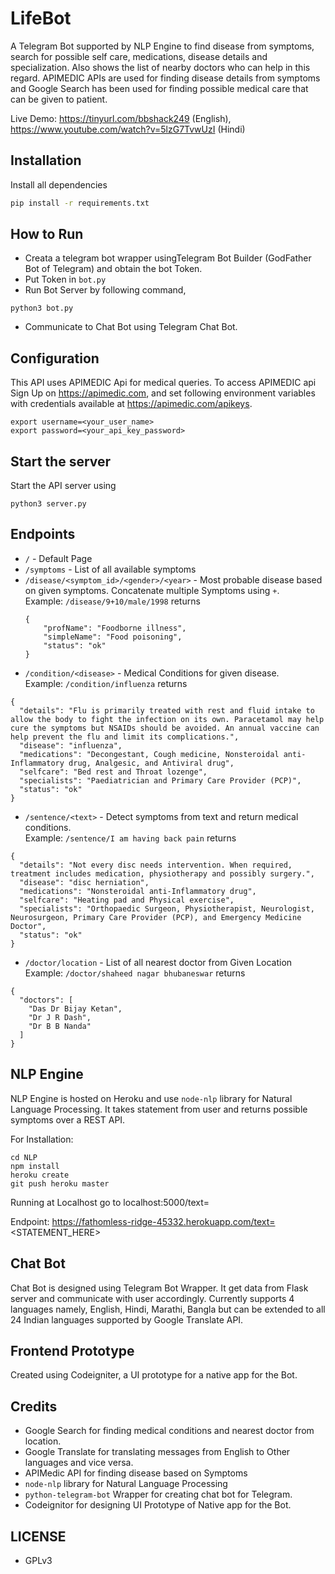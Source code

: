 # LifeBot

A Telegram Bot supported by NLP Engine to find disease from symptoms, search for possible self care, medications, disease details and specialization. Also shows the list of nearby doctors who can help in this regard. APIMEDIC APIs are used for finding disease details from symptoms and Google Search has been used for finding possible medical care that can be given to patient.

Live Demo: https://tinyurl.com/bbshack249 (English), https://www.youtube.com/watch?v=5lzG7TvwUzI (Hindi) 


## Installation
Install all dependencies
```bash
pip install -r requirements.txt
```

## How to Run
- Creata a telegram bot wrapper usingTelegram Bot Builder (GodFather Bot of Telegram) and obtain the bot Token.
- Put Token in `bot.py`
- Run Bot Server by following command,
```
python3 bot.py
```
- Communicate to Chat Bot using Telegram Chat Bot.

## Configuration
This API uses APIMEDIC Api for medical queries. To access APIMEDIC api Sign Up on <https://apimedic.com>, and set following environment variables with credentials available at <https://apimedic.com/apikeys>.

```
export username=<your_user_name>
export password=<your_api_key_password>
```

## Start the server
Start the API server using
```
python3 server.py
```

## Endpoints
- `/` - Default Page
- `/symptoms` - List of all available symptoms
- `/disease/<symptom_id>/<gender>/<year>` - Most probable disease based on given symptoms. Concatenate multiple Symptoms using `+`.  
    Example: `/disease/9+10/male/1998` returns 
    ```
    {
        "profName": "Foodborne illness", 
        "simpleName": "Food poisoning", 
        "status": "ok"
    }
    ```
- `/condition/<disease>` - Medical Conditions for given disease.  
Example: `/condition/influenza` returns  
```
{
  "details": "Flu is primarily treated with rest and fluid intake to allow the body to fight the infection on its own. Paracetamol may help cure the symptoms but NSAIDs should be avoided. An annual vaccine can help prevent the flu and limit its complications.", 
  "disease": "influenza", 
  "medications": "Decongestant, Cough medicine, Nonsteroidal anti-Inflammatory drug, Analgesic, and Antiviral drug", 
  "selfcare": "Bed rest and Throat lozenge", 
  "specialists": "Paediatrician and Primary Care Provider (PCP)", 
  "status": "ok"
}
```

- `/sentence/<text>` - Detect symptoms from text and return medical conditions.  
Example: `/sentence/I am having back pain` returns
```
{
  "details": "Not every disc needs intervention. When required, treatment includes medication, physiotherapy and possibly surgery.", 
  "disease": "disc herniation", 
  "medications": "Nonsteroidal anti-Inflammatory drug", 
  "selfcare": "Heating pad and Physical exercise", 
  "specialists": "Orthopaedic Surgeon, Physiotherapist, Neurologist, Neurosurgeon, Primary Care Provider (PCP), and Emergency Medicine Doctor", 
  "status": "ok"
}
```

- `/doctor/location` - List of all nearest doctor from Given Location  
Example: `/doctor/shaheed nagar bhubaneswar` returns
```
{
  "doctors": [
    "Das Dr Bijay Ketan", 
    "Dr J R Dash", 
    "Dr B B Nanda"
  ]
}
```

## NLP Engine
NLP Engine is hosted on Heroku and use `node-nlp` library for Natural Language Processing. It takes statement from user and returns possible symptoms over a REST API.

For Installation:
```
cd NLP
npm install
heroku create
git push heroku master
```

Running at Localhost
go to localhost:5000/text=<statement>

Endpoint: https://fathomless-ridge-45332.herokuapp.com/text=<STATEMENT_HERE>

## Chat Bot
Chat Bot is designed using Telegram Bot Wrapper. It get data from Flask server and communicate with user accordingly. Currently supports 4 languages namely, English, Hindi, Marathi, Bangla but can be extended to all 24 Indian languages supported by Google Translate API.

## Frontend Prototype
Created using Codeigniter, a UI prototype for a native app for the Bot.

## Credits
- Google Search for finding medical conditions and nearest doctor from location.
- Google Translate for translating messages from English to Other languages and vice versa.
- APIMedic API for finding disease based on Symptoms
- `node-nlp` library for Natural Language Processing
- `python-telegram-bot` Wrapper for creating chat bot for Telegram.
- Codeignitor for designing UI Prototype of Native app for the Bot.

## LICENSE
- GPLv3